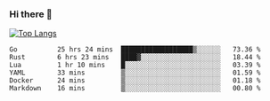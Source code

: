 ### Hi there 👋

<!--
**3Xpl0it3r/3Xpl0it3r** is a ✨ _special_ ✨ repository because its `README.md` (this file) appears on your GitHub profile.

Here are some ideas to get you started:

- 🔭 I’m currently working on ...
- 🌱 I’m currently learning ...
- 👯 I’m looking to collaborate on ...
- 🤔 I’m looking for help with ...
- 💬 Ask me about ...
- 📫 How to reach me: ...
- 😄 Pronouns: ...
- ⚡ Fun fact: ...
-->


[![Top Langs](https://github-readme-stats.vercel.app/api/top-langs/?username=3Xpl0it3r&layout=compact)](https://github.com/3Xpl0it3r/3Xpl0it3r)

<!--START_SECTION:waka-->

```text
Go          25 hrs 24 mins  ██████████████████▒░░░░░░   73.36 %
Rust        6 hrs 23 mins   ████▓░░░░░░░░░░░░░░░░░░░░   18.44 %
Lua         1 hr 10 mins    █░░░░░░░░░░░░░░░░░░░░░░░░   03.39 %
YAML        33 mins         ▒░░░░░░░░░░░░░░░░░░░░░░░░   01.59 %
Docker      24 mins         ▒░░░░░░░░░░░░░░░░░░░░░░░░   01.18 %
Markdown    16 mins         ▒░░░░░░░░░░░░░░░░░░░░░░░░   00.80 %
```

<!--END_SECTION:waka-->
